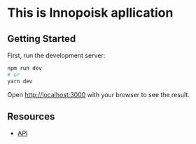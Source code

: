 # This is Innopoisk apllication

## Getting Started

First, run the development server:

```bash
npm run dev
# or
yarn dev
```

Open [http://localhost:3000](http://localhost:3000) with your browser to see the result.

## Resources
 - [API](https://kinopoiskapiunofficial.tech/)
